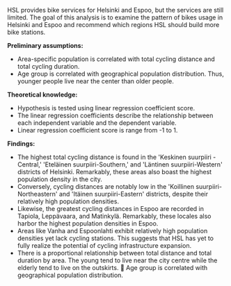 HSL provides bike services for Helsinki and Espoo, but the services are still limited. The goal of this analysis is to examine the pattern of bikes usage in Helsinki and Espoo and recommend which regions HSL should build more bike stations.

**Preliminary assumptions:**
* Area-specific population is correlated with total cycling distance and total cycling duration.
* Age group is correlated with geographical population distribution. Thus, younger people live near the center than older people.

**Theoretical knowledge:**
* Hypothesis is tested using linear regression coefficient score.
* The linear regression coefficients describe the relationship between each independent variable and the dependent variable.
* Linear regression coefficient score is range from -1 to 1.

**Findings:**
* The highest total cycling distance is found in the 'Keskinen suurpiiri - Central,' 'Eteläinen suurpiiri-Southern,' and 'Läntinen suurpiiri-Western' districts of Helsinki. Remarkably, these areas also boast the highest population density in the city.
* Conversely, cycling distances are notably low in the 'Koillinen suurpiiri-Northeastern' and 'Itäinen suurpiiri-Eastern' districts, despite their relatively high population densities.
* Likewise, the greatest cycling distances in Espoo are recorded in Tapiola, Leppävaara, and Matinkylä. Remarkably, these locales also harbor the highest population densities in Espoo.
* Areas like Vanha and Espoonlahti exhibit relatively high population densities yet lack cycling stations. This suggests that HSL has yet to fully realize the potential of cycling infrastructure expansion.
* There is a proportional relationship between total distance and total duration by area. The young tend to live near the city centre while the elderly tend to live on the outskirts.
 Age group is correlated with geographical population distribution.







